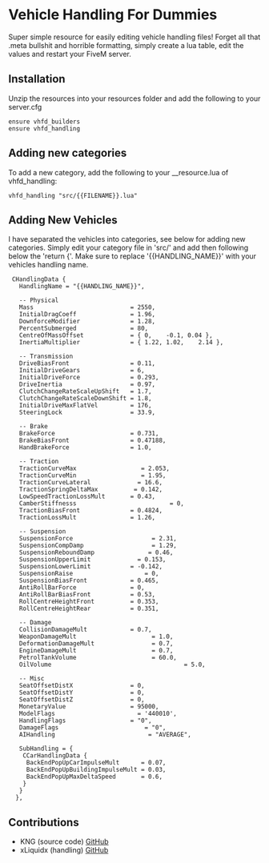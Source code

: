 # Vehicle Handling For Dummies
Super simple resource for easily editing vehicle handling files! Forget all that .meta bullshit and horrible formatting, simply create a lua table, edit the values and restart your FiveM server.

## Installation
Unzip the resources into your resources folder and add the following to your server.cfg
```
ensure vhfd_builders
ensure vhfd_handling
```

## Adding new categories
To add a new category, add the following to your __resource.lua of vhfd_handling:
```
vhfd_handling "src/{{FILENAME}}.lua"
```

## Adding New Vehicles
I have separated the vehicles into categories, see below for adding new categories. Simply edit your category file in 'src/' and add then following below the 'return {'. Make sure to replace '{{HANDLING_NAME}}' with your vehicles handling name.
```
 CHandlingData {
   HandlingName = "{{HANDLING_NAME}}",
   
   -- Physical
   Mass                           = 2550, 
   InitialDragCoeff               = 1.96,
   DownforceModifier              = 1.28,
   PercentSubmerged               = 80,
   CentreOfMassOffset             = { 0,    -0.1, 0.04 },
   InertiaMultiplier              = { 1.22, 1.02,    2.14 },

   -- Transmission
   DriveBiasFront                 = 0.11,
   InitialDriveGears              = 6,
   InitialDriveForce              = 0.293,
   DriveInertia                   = 0.97,
   ClutchChangeRateScaleUpShift   = 1.7,
   ClutchChangeRateScaleDownShift = 1.8,
   InitialDriveMaxFlatVel         = 176,
   SteeringLock                   = 33.9,

   -- Brake
   BrakeForce                     = 0.731,
   BrakeBiasFront                 = 0.47188,
   HandBrakeForce                 = 1.0,

   -- Traction
   TractionCurveMax     	         = 2.053,
   TractionCurveMin     	         = 1.95,
   TractionCurveLateral	 	        = 16.6,
   TractionSpringDeltaMax 	       = 0.142,
   LowSpeedTractionLossMult	      = 0.43,
   CamberStiffnesss		    	    	 	 = 0,
   TractionBiasFront       	      = 0.4824,
   TractionLossMult        	      = 1.26,

   -- Suspension
   SuspensionForce      	    	    = 2.31,
   SuspensionCompDamp   	    	    = 1.29,
   SuspensionReboundDamp 	    	   = 0.46,
   SuspensionUpperLimit  	        = 0.153,
   SuspensionLowerLimit           = -0.142,
   SuspensionRaise		              = 0,
   SuspensionBiasFront            = 0.465,
   AntiRollBarForce	              = 0,
   AntiRollBarBiasFront           = 0.53,
   RollCentreHeightFront          = 0.353,
   RollCentreHeightRear           = 0.351,

   -- Damage
   CollisionDamageMult            = 0.7,
   WeaponDamageMult			            = 1.0,
   DeformationDamageMult		        = 0.7,
   EngineDamageMult			            = 0.7,
   PetrolTankVolume			            = 60.0,
   OilVolume					                 = 5.0,

   -- Misc
   SeatOffsetDistX                = 0,
   SeatOffsetDistY                = 0,
   SeatOffsetDistZ                = 0,
   MonetaryValue                  = 95000,
   ModelFlags	                   	= '440010',
   HandlingFlags                  = "0",
   DamageFlags		                  = "0",
   AIHandling		                   = "AVERAGE",

   SubHandling = {
    CCarHandlingData {
     BackEndPopUpCarImpulseMult      = 0.07,
     BackEndPopUpBuildingImpulseMult = 0.03,
     BackEndPopUpMaxDeltaSpeed       = 0.6,
    }
   }
  },
```

## Contributions
 - KNG (source code) [GitHub](https://github.com/Kngrektor)
 - xLiquidx (handling) [GitHub](https://github.com/xLiquidx)
